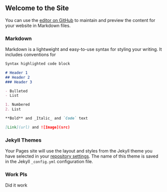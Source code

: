 ## Welcome to the Site

You can use the [editor on GitHub](https://github.com/AnEconomicTimeWaster/AnEconomicTimeWaster.github.io/edit/master/index.md) to maintain and preview the content for your website in Markdown files.

### Markdown

Markdown is a lightweight and easy-to-use syntax for styling your writing. It includes conventions for

```markdown
Syntax highlighted code block

# Header 1
## Header 2
### Header 3

- Bulleted
- List

1. Numbered
2. List

**Bold** and _Italic_ and `Code` text

[Link](url) and ![Image](src)
```

### Jekyll Themes

Your Pages site will use the layout and styles from the Jekyll theme you have selected in your [repository settings](https://github.com/AnEconomicTimeWaster/AnEconomicTimeWaster.github.io/settings). The name of this theme is saved in the Jekyll `_config.yml` configuration file.

### Work Pls  
Did it work
